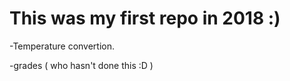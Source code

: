 <h1>This was my first repo in 2018 :)</h1>
-Temperature convertion. 

-grades ( who hasn't done this :D )
